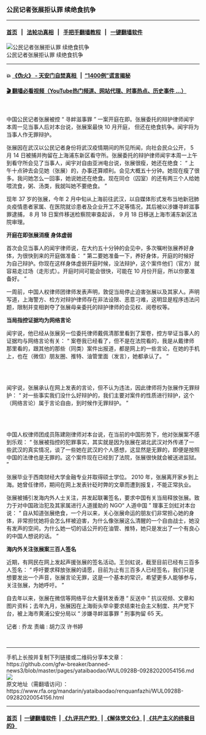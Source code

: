 ### 公民记者张展拒认罪 续绝食抗争 
------------------------

#### [首页](https://github.com/gfw-breaker/banned-news3/blob/master/README.md) &nbsp;&nbsp;|&nbsp;&nbsp; [法轮功真相](https://github.com/begood0513/basic/blob/master/README.md)  &nbsp;&nbsp;|&nbsp;&nbsp; [手把手翻墙教程](https://github.com/gfw-breaker/guides/wiki)  &nbsp;&nbsp;|&nbsp;&nbsp; [一键翻墙软件](https://github.com/gfw-breaker/nogfw/blob/master/README.md)  



<div id="headerimg">
 <img alt="公民记者张展拒认罪 续绝食抗争 " src="https://www.rfa.org/mandarin/yataibaodao/renquanfazhi/ZhangZhan_mand.jpg/@@images/03db13ad-6ef2-4cf4-9c3b-ef4ee7efb5b7.jpeg" title="公民记者张展拒认罪 续绝食抗争 "/>
 <div id="headerimgcontents">
  <div id="headerimgcaption">
   <span>
    公民记者张展拒认罪 续绝食抗争
   </span>
   <!-- zoomattribute -->
  </div>
  <!-- headerimgcaption -->
 </div>
 <!-- headerimagecontents -->
</div>

<hr/>


#### 💥 [《伪火》 - 天安门自焚真相 ](http://158.247.195.190:10000/videos/blog/weihuo.html)&nbsp; |&nbsp; [“1400例”谎言揭秘  ](http://158.247.195.190:10000/videos/blog/jiexi1400.html)

#### [ 🎬  翻墙必看视频（YouTube热门频道、网站代理、时事热点、历史事件 ...）](https://github.com/gfw-breaker/links/blob/master/banned.md)

<div id="storytext">
 <div>
  <div class="slot_header">
  </div>
 </div>
 <p>
  <span id="docs-internal-guid-e25efc38-7fff-9b09-a2d5-067cfd486e7a">
   <br/>
   <p dir="ltr">
    <span>
     中国公民记者张展被控
    </span>
    <span>
     “
    </span>
    <span>
     寻衅滋事罪
    </span>
    <span>
     ”
    </span>
    <span>
     一案开庭在即。张展委托的辩护律师闻宇本周一见当事人后对本台说，张展案最快
    </span>
    <span>
     10
    </span>
    <span>
     月开庭，
    </span>
    <span>
    </span>
    <span>
     但还在绝食抗争。闻宇将为当事人作无罪辩护。
    </span>
   </p>
   <p dir="ltr">
    <span>
    </span>
   </p>
   <p dir="ltr">
    <span>
     张展因在武汉以公民记者身份将武汉疫情期间的所见所闻，向社会民众公开，
    </span>
    <span>
     5
    </span>
    <span>
     月
    </span>
    <span>
     14
    </span>
    <span>
     日被捕并拘留在上海浦东新区看守所。张展委托的辩护律师闻宇本周一上午到看守所会见了当事人，闻宇对自由亚洲电台说，张展很瘦，她还在绝食：
    </span>
    <span>
     “
    </span>
    <span>
     上午十点钟去会见她（张展）的，办事还算顺利。会见大概五十分钟。她现在瘦了很多。我问她怎么一回事，她说她还在绝食。现在同仓（囚室）的还有两三个人给她喂流食，粥、汤类，我就叫她不要绝食。
    </span>
    <span>
     ”
    </span>
   </p>
   <p dir="ltr">
    <span>
    </span>
   </p>
   <p dir="ltr">
    <span>
     现年
    </span>
    <span>
     37
    </span>
    <span>
     岁的张展，今年
    </span>
    <span>
     2
    </span>
    <span>
     月中旬从上海前往武汉，以自媒体形式发布当地新冠肺炎疫情患者家属、在医院就诊患者及企业开工不足等情况，其后被以涉嫌寻衅滋事罪逮捕，
    </span>
    <span>
     8
    </span>
    <span>
     月
    </span>
    <span>
     18
    </span>
    <span>
     日案件移送检察院审查起诉，
    </span>
    <span>
     9
    </span>
    <span>
     月
    </span>
    <span>
     18
    </span>
    <span>
     日移送上海市浦东新区法院审理。
    </span>
   </p>
   <p dir="ltr">
    <span>
    </span>
   </p>
   <p dir="ltr">
    <span>
     <b>
      开庭在即张展消瘦 身体虚弱
     </b>
    </span>
   </p>
   <p dir="ltr">
    <span>
    </span>
   </p>
   <p dir="ltr">
    <span>
     首次会见当事人的闻宇律师说，在大约五十分钟的会见中，多次嘱咐张展养好身体，为很快到来的开庭做准备：
    </span>
    <span>
     “
    </span>
    <span>
     第二要她准备一下，养好身体，开庭的时候好为自己辩护。你现在这样身体虚弱开庭时候，没法辩护，这个案件他们（官方）就容易走过场（走形式）。开庭时间可能会很快，可能在
    </span>
    <span>
     10
    </span>
    <span>
     月份开庭，所以你要准备好。
    </span>
    <span>
     ”
    </span>
   </p>
   <p dir="ltr">
    <span>
    </span>
   </p>
   <p dir="ltr">
    <span>
     一周前，中国人权律师团律师发表声明，敦促当局停止迫害张展以及其家人。声明写道，上海警方、检方对辩护律师存在非法设限、恶意刁难，这明显是程序违法问题，限制并变相剥夺了张展母亲委托的辩护律师的会见权、阅卷权等。
    </span>
   </p>
   <p dir="ltr">
    <span>
    </span>
   </p>
   <p dir="ltr">
    <span>
     <b>
      当局指控证据均为网络言论
     </b>
    </span>
   </p>
   <p dir="ltr">
    <span>
    </span>
   </p>
   <p dir="ltr">
    <span>
     闻宇说，他已经从张展另一位委托律师戴佩清那里看到了案卷，控方举证当事人的证据均与网络言论有关：
    </span>
    <span>
     “
    </span>
    <span>
     案卷我已经看了，但不是在法院看的，我是从戴律师那里看的，跟其他的那些（同类）案件出报道，都是网上的一些言论，在她的手机上，也在（微信）朋友圈、推特、油管里面（发言），她都承认了。
    </span>
    <span>
     ”
    </span>
   </p>
   <br/>
   <br/>
   <p dir="ltr">
    <span>
     闻宇说，张展承认在网上发表的言论，但不认为违法，因此律师将为张展作无罪辩护：
    </span>
    <span>
     “
    </span>
    <span>
     对一些事实我们没什么好辩护的，我们主要对案件的性质进行辩护，这个（网络言论）属于言论自由，到时候作无罪辩护。
    </span>
    <span>
     ”
    </span>
   </p>
   <br/>
   <br/>
   <p dir="ltr">
    <span>
     中国人权律师团成员陈建刚律师对本台说，在当前的中国形势下，他对张展案不感到乐观：
    </span>
    <span>
     “
    </span>
    <span>
     张展被指控的犯罪事实，其实就是因为张展在湖北武汉对外传递了一些武汉的真实情况，谈了一些她在武汉的个人感想，这显然是无罪的，即便是按照中国的法律也是无罪的。这个案件现在已经到了法院，张展很快就会被送进监狱。
    </span>
    <span>
     ”
    </span>
   </p>
   <p dir="ltr">
    <span>
    </span>
   </p>
   <p dir="ltr">
    <span>
     张展毕业于西南财经大学金融专业并取得硕士学位。
    </span>
    <span>
     2010
    </span>
    <span>
     年，张展离开家乡到上海。她曾任律师，期间在网上发表针砭时弊的文章而遭到报复，不能正常执业。
    </span>
   </p>
   <p dir="ltr">
    <span>
    </span>
   </p>
   <p dir="ltr">
    <span>
     张展被捕引发海内外人士关注，并发起联署签名，要求中国有关当局释放张展。致力于对中国政治犯及其家属进行人道援助的
    </span>
    <span>
     NGO“
    </span>
    <span>
     人道中国
    </span>
    <span>
     ”
    </span>
    <span>
     理事王剑虹对本台说：
    </span>
    <span>
     “
    </span>
    <span>
     自从知道张展绝食，一个月以来，关心张展命运的朋友们非常担心她的身体，非常担忧她将会怎么样被迫害，为什么像张展这么清醒的一个自由战士，她没有发声的空间，为什么她一切的话公开的在油管、推特，她只是发出了一个有良心的中国人想说的话。
    </span>
    <span>
     ”
    </span>
   </p>
   <p dir="ltr">
    <span>
    </span>
   </p>
   <p dir="ltr">
    <span>
     <b>
      海内外关注张展案三百人签名
     </b>
    </span>
   </p>
   <p dir="ltr">
    <span>
    </span>
   </p>
   <p dir="ltr">
    <span>
     近期，有网民在网上发起声援张展的签名活动。王剑虹说，截至目前已经有三百多人签名：
    </span>
    <span>
     “
    </span>
    <span>
     呼吁要求释放张展的请愿，目前为止有三百多人已经签名，我们只是想要发出一个声音，张展言论无罪，这是一个基本的常识，希望更多人能够参与，关注张展，为她呼吁。
    </span>
    <span>
     ”
    </span>
   </p>
   <p dir="ltr">
    <span>
    </span>
   </p>
   <p dir="ltr">
    <span>
     自去年以来，张展在微信等网络平台大量转发香港
    </span>
    <span>
     “
    </span>
    <span>
     反送中
    </span>
    <span>
     ”
    </span>
    <span>
     抗议视频、文章和图片资料；去年九月，张展因在上海街头举伞要求结束社会主义制度、共产党下台，被上海市黄浦公安分局以
    </span>
    <span>
     “
    </span>
    <span>
     涉嫌寻衅滋事罪
    </span>
    <span>
     ”
    </span>
    <span>
     刑事拘留
    </span>
    <span>
     65
    </span>
    <span>
     天。
    </span>
   </p>
   <p dir="ltr">
    <span>
    </span>
   </p>
   <p dir="ltr">
    <span>
     记者
    </span>
    <span>
     :
    </span>
    <span>
     乔龙
    </span>
    <span>
    </span>
    <span>
     责编
    </span>
    <span>
     :
    </span>
    <span>
     胡力汉 许书婷
    </span>
   </p>
   <br/>
  </span>
 </p>
</div>

<hr/>
手机上长按并复制下列链接或二维码分享本文章：<br/>
https://github.com/gfw-breaker/banned-news3/blob/master/pages/yataibaodao/WUL0928B-09282020054156.md <br/>
<a href='https://github.com/gfw-breaker/banned-news3/blob/master/pages/yataibaodao/WUL0928B-09282020054156.md'><img src='https://github.com/gfw-breaker/banned-news3/blob/master/pages/yataibaodao/WUL0928B-09282020054156.md.png'/></a> <br/>
原文地址（需翻墙访问）：https://www.rfa.org/mandarin/yataibaodao/renquanfazhi/WUL0928B-09282020054156.html


------------------------
#### [首页](https://github.com/gfw-breaker/banned-news3/blob/master/README.md) &nbsp;|&nbsp; [一键翻墙软件](https://github.com/gfw-breaker/nogfw/blob/master/README.md) &nbsp;| [《九评共产党》](https://github.com/gfw-breaker/9ping.md/blob/master/README.md#九评之一评共产党是什么) | [《解体党文化》](https://github.com/gfw-breaker/jtdwh.md/blob/master/README.md) | [《共产主义的终极目的》](https://github.com/gfw-breaker/gczydzjmd.md/blob/master/README.md)


<img src='http://gfw-breaker.win/banned-news3/pages/yataibaodao/WUL0928B-09282020054156.md' width='0px' height='0px'/>